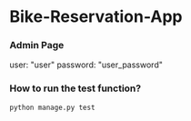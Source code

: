 # Bike-Reservation-App

### Admin Page
user: "user"
password: "user_password"

### How to run the test function?
```
python manage.py test
```

